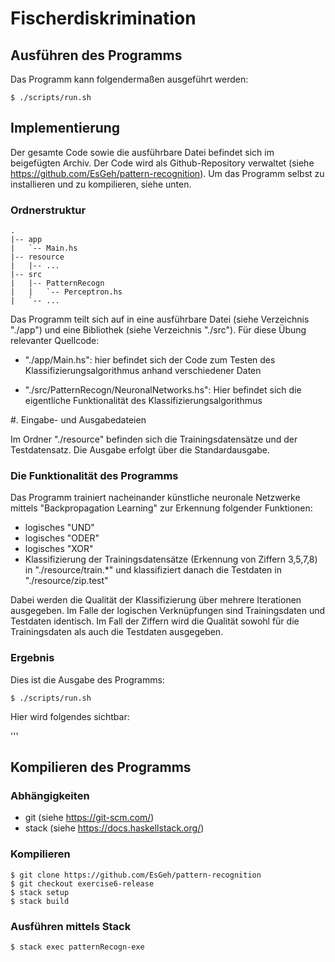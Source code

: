 # Fischerdiskrimination

## Ausführen des Programms

Das Programm kann folgendermaßen ausgeführt werden:

	$ ./scripts/run.sh

## Implementierung

Der gesamte Code sowie die ausführbare Datei befindet sich im beigefügten Archiv.
Der Code wird als Github-Repository verwaltet (siehe <https://github.com/EsGeh/pattern-recognition>).
Um das Programm selbst zu installieren und zu kompilieren, siehe unten.

### Ordnerstruktur

	.
	|-- app
	|   `-- Main.hs
	|-- resource
	|   |-- ...
	|-- src
	|   |-- PatternRecogn
	|   |   `-- Perceptron.hs
	|   `-- ...

Das Programm teilt sich auf in eine ausführbare Datei (siehe Verzeichnis "./app") und eine Bibliothek (siehe Verzeichnis "./src").
Für diese Übung relevanter Quellcode:

* "./app/Main.hs": hier befindet sich der Code zum Testen des Klassifizierungsalgorithmus anhand verschiedener Daten

*	"./src/PatternRecogn/NeuronalNetworks.hs": Hier befindet sich die eigentliche Funktionalität des Klassifizierungsalgorithmus

#. Eingabe- und Ausgabedateien

Im Ordner "./resource" befinden sich die Trainingsdatensätze und der Testdatensatz.
Die Ausgabe erfolgt über die Standardausgabe.

### Die Funktionalität des Programms

Das Programm trainiert nacheinander künstliche neuronale Netzwerke mittels "Backpropagation Learning" zur Erkennung folgender Funktionen:

* logisches "UND"
* logisches "ODER"
* logisches "XOR"
* Klassifizierung der Trainingsdatensätze (Erkennung von Ziffern 3,5,7,8) in "./resource/train.\*" und klassifiziert danach die Testdaten in "./resource/zip.test"

Dabei werden die Qualität der Klassifizierung über mehrere Iterationen ausgegeben.
Im Falle der logischen Verknüpfungen sind Trainingsdaten und Testdaten identisch.
Im Fall der Ziffern wird die Qualität sowohl für die Trainingsdaten als auch die Testdaten ausgegeben.

### Ergebnis

Dies ist die Ausgabe des Programms:

	$ ./scripts/run.sh

Hier wird folgendes sichtbar:

'''

## Kompilieren des Programms

### Abhängigkeiten

* git (siehe <https://git-scm.com/>)
* stack (siehe <https://docs.haskellstack.org/>)

### Kompilieren

	$ git clone https://github.com/EsGeh/pattern-recognition
	$ git checkout exercise6-release
	$ stack setup
	$ stack build

### Ausführen mittels Stack

	$ stack exec patternRecogn-exe
